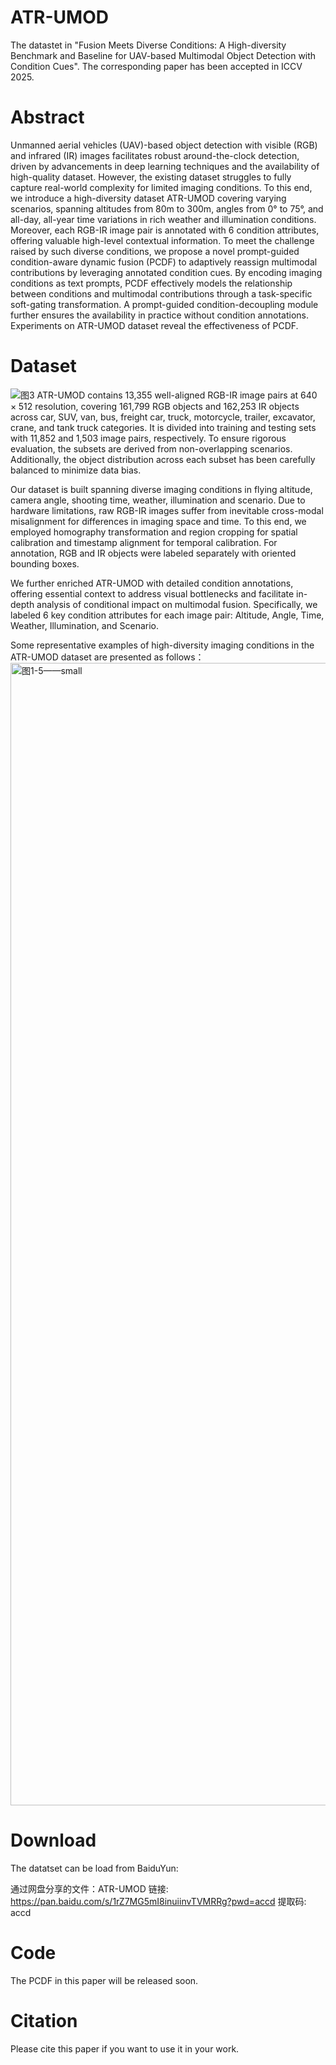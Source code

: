 # ATR-UMOD
The datastet in "Fusion Meets Diverse Conditions: A High-diversity Benchmark and Baseline for UAV-based Multimodal Object Detection with Condition Cues". The corresponding paper has been accepted in ICCV 2025.
# Abstract
Unmanned aerial vehicles (UAV)-based object detection with visible (RGB) and infrared (IR) images facilitates robust around-the-clock detection, driven by advancements in deep learning techniques and the availability of high-quality dataset. However, the existing dataset struggles to fully capture real-world complexity for limited imaging conditions. To this end, we introduce a high-diversity dataset ATR-UMOD covering varying scenarios, spanning altitudes from 80m to 300m, angles from 0° to 75°, and all-day, all-year time variations in rich weather and illumination conditions. Moreover, each RGB-IR image pair is annotated with 6 condition attributes, offering valuable high-level contextual information. To meet the challenge raised by such diverse conditions, we propose a novel prompt-guided condition-aware dynamic fusion (PCDF) to adaptively reassign multimodal contributions by leveraging annotated condition cues. By encoding imaging conditions as text prompts, PCDF effectively models the relationship between conditions and multimodal contributions through a task-specific soft-gating transformation. A prompt-guided condition-decoupling module further ensures the availability in practice without condition annotations. Experiments on ATR-UMOD dataset reveal the effectiveness of PCDF.
# Dataset
![图3](https://github.com/user-attachments/assets/20679e73-8f60-497e-a086-3b93d932579f)
ATR-UMOD contains 13,355 well-aligned RGB-IR image pairs at $640\times 512$ resolution, covering 161,799 RGB objects and 162,253 IR objects across car, SUV, van, bus, freight car, truck, motorcycle, trailer, excavator, crane, and tank truck categories.
It is divided into training and testing sets with 11,852 and 1,503 image pairs, respectively. 
To ensure rigorous evaluation, the subsets are derived from non-overlapping scenarios. Additionally, the object distribution across each subset has been carefully balanced to minimize data bias.

Our dataset is built spanning diverse imaging conditions in flying altitude, camera angle, shooting time, weather, illumination and scenario. Due to hardware limitations, raw RGB-IR images suffer from inevitable cross-modal misalignment for differences in imaging space and time. To this end, we employed homography transformation and region cropping for spatial calibration and timestamp alignment for temporal calibration. For annotation, RGB and IR objects were labeled separately with oriented bounding boxes.

We further enriched ATR-UMOD with detailed condition annotations, offering essential context to address visual bottlenecks and facilitate in-depth analysis of conditional impact on multimodal fusion.
Specifically, we labeled 6 key condition attributes for each image pair: Altitude, Angle, Time, Weather, Illumination, and Scenario.

Some representative examples of high-diversity imaging conditions in the ATR-UMOD dataset are presented as follows：
<img width="3713" height="1828" alt="图1-5——small" src="https://github.com/user-attachments/assets/1253e98e-bbb7-4851-ae96-6b49d291de45" />
# Download
The datatset can be load from BaiduYun: 

通过网盘分享的文件：ATR-UMOD
链接: https://pan.baidu.com/s/1rZ7MG5mI8inuiinvTVMRRg?pwd=accd 提取码: accd
# Code
The PCDF in this paper will be released soon.
# Citation
Please cite this paper if you want to use it in your work.

